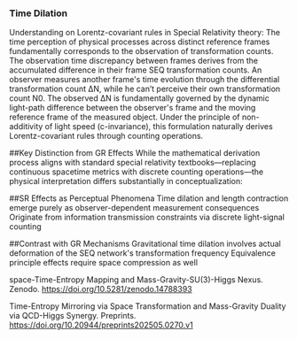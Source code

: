 ### Time Dilation

Understanding on Lorentz-covariant rules in Special Relativity theory: The time perception of physical processes across distinct reference frames fundamentally corresponds to the observation of transformation counts. The observation time discrepancy between frames derives from the accumulated difference in their frame SEQ transformation counts. An observer measures another frame's time evolution through the differential transformation count ΔN, while he can’t perceive their own transformation count N0. The observed ΔN is fundamentally governed by the dynamic light-path difference between the observer's frame and the moving reference frame of the measured object. Under the principle of non-additivity of light speed (c-invariance), this formulation naturally derives Lorentz-covariant rules through counting operations.

##Key Distinction from GR Effects
While the mathematical derivation process aligns with standard special relativity textbooks—replacing continuous spacetime metrics with discrete counting operations—the physical interpretation differs substantially in conceptualization:

##SR Effects as Perceptual Phenomena
Time dilation and length contraction emerge purely as observer-dependent measurement consequences
Originate from information transmission constraints via discrete light-signal counting

##Contrast with GR Mechanisms
Gravitational time dilation involves actual deformation of the SEQ network's transformation frequency
Equivalence principle effects require space compression as well

space-Time-Entropy Mapping and Mass-Gravity-SU(3)-Higgs Nexus. Zenodo. https://doi.org/10.5281/zenodo.14788393

Time-Entropy Mirroring via Space Transformation and Mass-Gravity Duality via QCD-Higgs Synergy. Preprints. https://doi.org/10.20944/preprints202505.0270.v1
